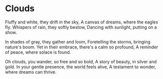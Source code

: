 # Clouds

Fluffy and white, they drift in the sky,
A canvas of dreams, where the eagles fly.
Whispers of rain, they softly bestow,
Dancing with sunlight, putting on a show.

In shades of gray, they gather and loom,
Foretelling the storms, bringing nature's boom.
Yet in their embrace, there's a calm so profound,
A reminder of peace, where solace is found.

Oh clouds, you wander, so free and so bold,
A story of beauty, in silver and gold.
In your gentle presence, the world feels alive,
A testament to wonder, where dreams can thrive.